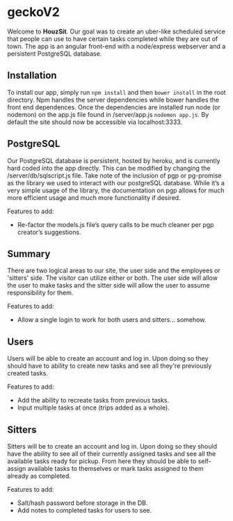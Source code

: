# geckoV2

Welcome to **HouzSit**.  Our goal was to create an uber-like scheduled service that people can use to have certain tasks completed while they are out of town.  The app is an angular front-end with a node/express webserver and a persistent PostgreSQL database.

## Installation  

To install our app, simply run `npm install` and then `bower install` in the root directory.  Npm handles the server dependencies while bower handles the front end dependences.  Once the dependencies are installed run node (or nodemon) on the app.js file found in /server/app.js `nodemon app.js`.  By default the site should now be accessible via localhost:3333.  

## PostgreSQL

Our PostgreSQL database is persistent, hosted by heroku, and is currently hard coded into the app directly.  This can be modified by changing the /server/db/sqlscript.js file.  Take note of the inclusion of pgp or pg-promise as the library we used to interact with our postgreSQL database.  While it’s a very simple usage of the library, the documentation on pgp allows for much more efficient usage and much more functionality if desired.

Features to add:
- Re-factor the models.js file’s query calls to be much cleaner per pgp creator’s suggestions.

## Summary

There are two logical areas to our site, the user side and the employees or 'sitters' side.  The visitor can utilize either or both.  The user side will allow the user to make tasks and the sitter side will allow the user to assume responsibility for them.

Features to add:
- Allow a single login to work for both users and sitters… somehow.

## Users

Users will be able to create an account and log in.  Upon doing so they should have to ability to create new tasks and see all they're previously created tasks.

Features to add:
- Add the ability to recreate tasks from previous tasks.
- Input multiple tasks at once (trips added as a whole).

## Sitters

Sitters will be to create an account and log in.  Upon doing so they should have the ability to see all of their currently assigned tasks and see all the available tasks ready for pickup.  From here they should be able to self-assign available tasks to themselves or mark tasks assigned to them already as completed.

Features to add:
- Salt/hash password before storage in the DB.
- Add notes to completed tasks for users to see.
